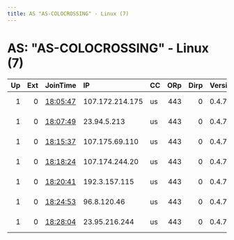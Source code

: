 ```yaml
---
title: AS "AS-COLOCROSSING" - Linux (7)
---
```


# AS: "AS-COLOCROSSING" - Linux (7)

|   Up |   Ext | JoinTime                                                                                              | IP              | CC   |   ORp |   Dirp | Version   | Contact                         | Nickname   |   eFamMembers |
|-----:|------:|:------------------------------------------------------------------------------------------------------|:----------------|:-----|------:|-------:|:----------|:--------------------------------|:-----------|--------------:|
|    1 |     0 | [18:05:47](https://nusenu.github.io/OrNetStats/w/relay/C2B29588CE38E90E2DDABE078BFAA6515CB73708.html) | 107.172.214.175 | us   |   443 |      0 | 0.4.7.13  | &lt;frankgladson@pm.me&gt; @ato | orlando    |            10 |
|    1 |     0 | [18:07:49](https://nusenu.github.io/OrNetStats/w/relay/2450CF221CAAE550A2B95C50F5200899F9AEF88A.html) | 23.94.5.213     | us   |   443 |      0 | 0.4.7.13  | &lt;frankgladson@pm.me&gt; @ato | bogdan     |            10 |
|    1 |     0 | [18:15:37](https://nusenu.github.io/OrNetStats/w/relay/7A72081357726C0E4C73E90A554C6E80437EBCEF.html) | 107.175.69.110  | us   |   443 |      0 | 0.4.7.13  | &lt;frankgladson@pm.me&gt; @ato | cox        |            10 |
|    1 |     0 | [18:18:24](https://nusenu.github.io/OrNetStats/w/relay/3A9567791E0BFF786FC2C7A3C1494429DCAD6592.html) | 107.174.244.20  | us   |   443 |      0 | 0.4.7.13  | &lt;frankgladson@pm.me&gt; @ato | kaku       |            10 |
|    1 |     0 | [18:20:41](https://nusenu.github.io/OrNetStats/w/relay/C179A7F66162F98E5239CCEAD8E04175F0274FC6.html) | 192.3.157.115   | us   |   443 |      0 | 0.4.7.13  | &lt;frankgladson@pm.me&gt; @ato | herbal     |            10 |
|    1 |     0 | [18:24:53](https://nusenu.github.io/OrNetStats/w/relay/FA6EBA26248B169F90C1F4C4040267C23FF90534.html) | 96.8.120.46     | us   |   443 |      0 | 0.4.7.13  | &lt;frankgladson@pm.me&gt; @ato | alex       |            10 |
|    1 |     0 | [18:28:04](https://nusenu.github.io/OrNetStats/w/relay/3AD7A506E99ED8BAC27458BB3F87BA423C291F02.html) | 23.95.216.244   | us   |   443 |      0 | 0.4.7.13  | &lt;frankgladson@pm.me&gt; @ato | asterope   |            10 |
